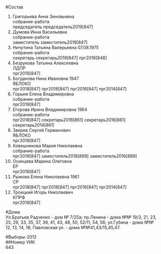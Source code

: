#Состав  
1. Григорьева Анна Зиновьевна  
    собрание-работа  
    председатель председатель2019[847]  
2. Думова Инна Васильевна  
    собрание-работа  
    заместитель заместитель2019[847]  
3. Ничутина Татьяна Валерьевна 07.08.1975  
    собрание-работа  
    секретарь секретарь2019[847] прг2018[848]  
4. Безрукова Татьяна Алексеевна  
    ЛДПР  
    прг2019[847]  
5. Богданова Нина Ивановна 1947  
    ЯБЛОКО  
    прг2018[847] прг2018[847] прг2016[847] прг2014[847]  
6. Горыня Елена Владимировна  
    собрание-работа  
    прг2019[847]  
7. Егорова Ирина Владимировна 1964  
    собрание-работа  
    прг2018[847] секретарь2018[861] секретарь2016[861] секретарь2014[861]  
8. Зверев Сергей Германович  
    ЯБЛОКО  
    прг2019[847]  
9. Ковешникова Мария Николаевна  
    собрание-работа  
    прг2018[847] заместитель2018[889] заместитель2016[889]  
10. Осинцева Марина Олеговна  
    ЕР  
    прг2019[847]  
11. Рыжова Елена Николаевна 1961  
    СР  
    прг2018[847] прг2018[847] прг2016[847] прг2014[847]  
12. Троицкий Игорь Николаевич  
    КПРФ  
    прг2019[847]  
  
#Дома  
Ул.Братьев Радченко - дом № 7/25а; пр.Ленина - дома №№ 19/3, 21, 23, 25, 29, 33, 35, 37, 39, 41, 43, 48, 50, 52/11, 54, 56; ул.Губина - дома №№ 12, 13, 14, 18; Павловская ул. - дома №№41,43/15,45,47.  
  
#Выборы-2012  
##Номер УИК  
643  
